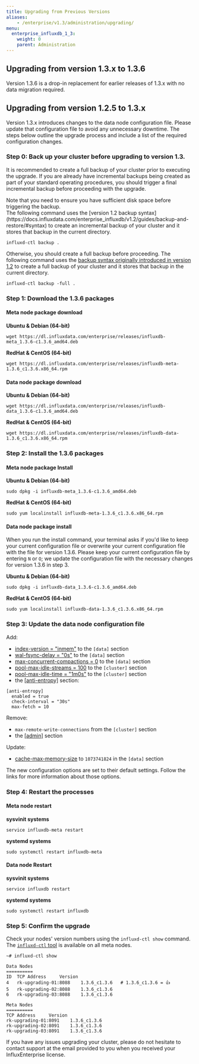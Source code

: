 ```yaml
---
title: Upgrading from Previous Versions
aliases:
    - /enterprise/v1.3/administration/upgrading/
menu:
  enterprise_influxdb_1_3:
    weight: 0
    parent: Administration
---
```

## Upgrading from version 1.3.x to 1.3.6
Version 1.3.6 is a drop-in replacement for earlier releases of 1.3.x with no data migration required.

## Upgrading from version 1.2.5 to 1.3.x

Version 1.3.x introduces changes to the data node configuration file.
Please update that configuration file to avoid any unnecessary downtime.
The steps below outline the upgrade process and include a list of the required configuration changes.

### Step 0: Back up your cluster before upgrading to version 1.3.
It is recommended to create a full backup of your cluster prior to executing the upgrade. If you are 
already have incremental backups being created as part of your standard operating procedures, you should 
trigger a final incremental backup before proceeding with the upgrade.
<dt>
Note that you need to ensure you have sufficient disk space before triggering the backup.
</dt>
The following command uses the [version 1.2 backup syntax](https://docs.influxdata.com/enterprise_influxdb/v1.2/guides/backup-and-restore/#syntax) 
to create an incremental backup of your cluster and it stores that backup in the current directory.

```
influxd-ctl backup .
```

Otherwise, you should create a full backup before proceeding. 
The following command uses the [backup syntax originally introduced in version 1.2](https://docs.influxdata.com/enterprise_influxdb/v1.3/guides/backup-and-restore/#syntax) 
to create a full backup of your cluster and it stores that backup in the current directory. 

```
influxd-ctl backup -full .
```

### Step 1: Download the 1.3.6 packages

#### Meta node package download
**Ubuntu & Debian (64-bit)**
```
wget https://dl.influxdata.com/enterprise/releases/influxdb-meta_1.3.6-c1.3.6_amd64.deb
```

**RedHat & CentOS (64-bit)**
```
wget https://dl.influxdata.com/enterprise/releases/influxdb-meta-1.3.6_c1.3.6.x86_64.rpm
```

#### Data node package download
**Ubuntu & Debian (64-bit)**
```
wget https://dl.influxdata.com/enterprise/releases/influxdb-data_1.3.6-c1.3.6_amd64.deb
```

**RedHat & CentOS (64-bit)**
```
wget https://dl.influxdata.com/enterprise/releases/influxdb-data-1.3.6_c1.3.6.x86_64.rpm
```

### Step 2: Install the 1.3.6 packages

#### Meta node package Install

**Ubuntu & Debian (64-bit)**
```
sudo dpkg -i influxdb-meta_1.3.6-c1.3.6_amd64.deb
```

**RedHat & CentOS (64-bit)**
```
sudo yum localinstall influxdb-meta-1.3.6_c1.3.6.x86_64.rpm
```

#### Data node package install

When you run the install command, your terminal asks if you'd like to keep your current configuration file or overwrite your current configuration file with the file for version 1.3.6.
Please keep your current configuration file by entering `N` or `O`;
we update the configuration file with the necessary changes for version 1.3.6 in step 3.

**Ubuntu & Debian (64-bit)**
```
sudo dpkg -i influxdb-data_1.3.6-c1.3.6_amd64.deb
```

**RedHat & CentOS (64-bit)**
```
sudo yum localinstall influxdb-data-1.3.6_c1.3.6.x86_64.rpm
```

### Step 3: Update the data node configuration file

Add:

* [index-version = "inmem"](/enterprise_influxdb/v1.3/administration/configuration/#index-version-inmem) to the `[data]` section
* [wal-fsync-delay = "0s"](/enterprise_influxdb/v1.3/administration/configuration/#wal-fsync-delay-0s) to the `[data]` section
* [max-concurrent-compactions = 0](/enterprise_influxdb/v1.3/administration/configuration/#max-concurrent-compactions-0) to the `[data]` section
* [pool-max-idle-streams = 100](/enterprise_influxdb/v1.3/administration/configuration/#pool-max-idle-streams-100) to the `[cluster]` section
* [pool-max-idle-time = "1m0s"](/enterprise_influxdb/v1.3/administration/configuration/#pool-max-idle-time-1m0s) to the `[cluster]` section
* the [[anti-entropy]](/enterprise_influxdb/v1.3/administration/configuration/#anti-entropy) section:
```
[anti-entropy]
  enabled = true
  check-interval = "30s"
  max-fetch = 10
```

Remove:

* `max-remote-write-connections` from the `[cluster]` section
* the [[admin]](/enterprise_influxdb/v1.3/administration/configuration/#admin) section

Update:

* [cache-max-memory-size](/enterprise_influxdb/v1.3/administration/configuration/#cache-max-memory-size-1073741824) to `1073741824` in the `[data]` section

The new configuration options are set to their default settings.
Follow the links for more information about those options.

### Step 4: Restart the processes

#### Meta node restart
**sysvinit systems**
```
service influxdb-meta restart
```
**systemd systems**
```
sudo systemctl restart influxdb-meta
```

#### Data node Restart
**sysvinit systems**
```
service influxdb restart
```
**systemd systems**
```
sudo systemctl restart influxdb
```

### Step 5: Confirm the upgrade

Check your nodes' version numbers using the `influxd-ctl show` command.
The [`influxd-ctl` tool](/enterprise_influxdb/v1.3/features/cluster-commands/) is available on all meta nodes.

```
~# influxd-ctl show

Data Nodes
==========
ID	TCP Address		Version
4	rk-upgrading-01:8088	1.3.6_c1.3.6   # 1.3.6_c1.3.6 = 👍
5	rk-upgrading-02:8088	1.3.6_c1.3.6
6	rk-upgrading-03:8088	1.3.6_c1.3.6

Meta Nodes
==========
TCP Address		Version
rk-upgrading-01:8091	1.3.6_c1.3.6
rk-upgrading-02:8091	1.3.6_c1.3.6
rk-upgrading-03:8091	1.3.6_c1.3.6
```

If you have any issues upgrading your cluster, please do not hesitate to contact support at the email 
provided to you when you received your InfluxEnterprise license.

